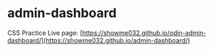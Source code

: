 # admin-dashboard
CSS Practice
Live page: [https://showme032.github.io/odin-admin-dashboard/](https://showme032.github.io/admin-dashboard/)
